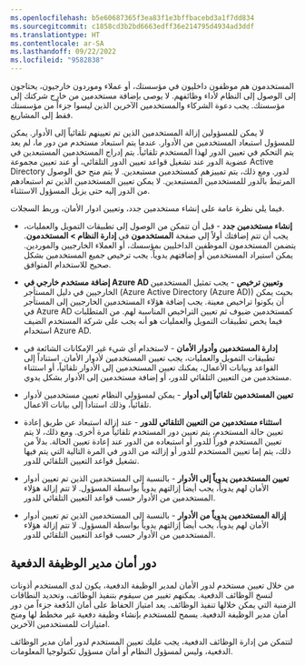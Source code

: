 ```yaml
---
ms.openlocfilehash: b5e60687365f3ea83f1e3bffbacebd3a1f7dd834
ms.sourcegitcommit: c1858cd3b2bd6663edff36e214795d4934ad3ddf
ms.translationtype: HT
ms.contentlocale: ar-SA
ms.lasthandoff: 09/22/2022
ms.locfileid: "9582838"
---
```

المستخدمون هم موظفون داخليون في مؤسستك، أو عملاء وموردون خارجيون، يحتاجون إلى الوصول إلى النظام لأداء وظائفهم. لا يوصى بإضافة مستخدمين من خارج شركتك إلى مؤسستك. يجب دعوة الشركاء والمستخدمين الآخرين الذين ليسوا جزءاً من مؤسستك فقط إلى المشاريع.

لا يمكن للمسؤولين إزالة المستخدمين الذين تم تعيينهم تلقائياً إلى الأدوار. يمكن للمسؤول استبعاد المستخدمين من الأدوار. عندما يتم استبعاد مستخدم من دور ما، لم يعد يتم التحكم في تعيين الدور لهذا المستخدم تلقائياً. يتم إدراج المستخدمين المستبعدين في عضوية الدور عند تشغيل قواعد تعيين الدور التلقائي، أو عند تعيين مجموعة Active Directory لدور. ومع ذلك، يتم تمييزهم كمستخدمين مستبعدين. لا يتم منح حق الوصول المرتبط بالدور للمستخدمين المستبعدين. لا يمكن تعيين المستخدمين الذين تم استبعادهم من الدور إليه حتى يزيل المسؤول الاستثناء.

فيما يلي نظرة عامة على إنشاء مستخدمين جدد، وتعيين ادوار الأمان، وربط السجلات.


- **إنشاء مستخدمين جدد** - قبل أن تتمكن من الوصول إلى تطبيقات التمويل والعمليات، يجب أن تتم إضافتك أولاً إلى صفحة **المستخدمون** في **إدارة النظام > المستخدمون**. يتضمن المستخدمون الموظفين الداخليين بمؤسسك، أو العملاء الخارجيين والموردين. يمكن استيراد المستخدمين أو إضافتهم يدوياً. يجب ترخيص جميع المستخدمين بشكل صحيح للاستخدام المتوافق.

- **إضافة مستخدم خارجي في Azure AD وتعيين ترخيص** - يجب تمثيل المستخدمين الخارجيين في دليل المستأجر (Azure Active Directory (Azure AD)) بحيث يمكن أن يكونوا تراخيص معينة. يجب إضافة هؤلاء المستخدمين الخارجيين إلى المستأجر في Azure AD كمستخدمين ضيوف ثم تعيين التراخيص المناسبة لهم. من المتطلبات فيما يخص تطبيقات التمويل والعمليات هو أنه يجب على شركة المستخدم الضيف استخدام Azure AD.

- **إدارة المستخدمين وأدوار الأمان** - لاستخدام أي شيء غير الإمكانات الشائعة في تطبيقات التمويل والعمليات، يجب تعيين المستخدمين لأدوار الأمان. استناداً إلى القواعد وبيانات الأعمال، يمكنك تعيين المستخدمين إلى الأدوار تلقائياً، أو استثناء مستخدمين من التعيين التلقائي للدور، أو إضافة مستخدمين إلى الأدوار بشكل يدوي.

- **تعيين المستخدمين تلقائياً إلى أدوار** - يمكن لمسؤولي النظام تعيين مستخدمين لأدوار تلقائياً، وذلك استناداً إلى بيانات الاعمال.

- **استثناء مستخدمين من التعيين التلقائي للدور** - عند إزالة استبعاد عن طريق إعادة تعيين حالة المستخدم، يتم تعيين دور المستخدم تلقائياً مرة أخرى. ومع ذلك، لا يتم تعيين المستخدم فوراً للدور أو استبعاده من الدور عند إعادة تعيين الحالة. بدلاً من ذلك، يتم إما تعيين المستخدم للدور أو إزالته من الدور في المرة التالية التي يتم فيها تشغيل قواعد التعيين التلقائي للدور.

- **تعيين المستخدمين يدوياً إلى الأدوار** - بالنسبة إلى المستخدمين الذين تم تعيين أدوار الأمان لهم يدوياً، يجب أيضاً إزالتهم يدوياً بواسطة المسؤول. لا تتم إزالة هؤلاء المستخدمين من الأدوار حسب قواعد التعيين التلقائي للدور.

- **إزالة المستخدمين يدوياً من الأدوار** - بالنسبة إلى المستخدمين الذين تم تعيين أدوار الأمان لهم يدوياً، يجب أيضاً إزالتهم يدوياً بواسطة المسؤول. لا تتم إزالة هؤلاء المستخدمين من الأدوار حسب قواعد التعيين التلقائي للدور.


## <a name="batch-job-manager-security-role"></a>دور أمان مدير الوظيفة الدفعية

من خلال تعيين مستخدم لدور الأمان لمدير الوظيفة الدفعية، يكون لدى المستخدم أذونات لنسخ الوظائف الدفعية. يمكنهم تغيير من سيقوم بتنفيذ الوظائف، وتحديد النطاقات الزمنية التي يمكن خلالها تنفيذ الوظائف. يعد امتياز الحفاظ على أمان الدُفعة جزءاً من دور أمان مدير الوظيفة الدفعية. يسمح للمستخدم بإنشاء وظيفة دفعية غير مخطط لها ومنح امتيازات للمستخدمين الآخرين.

لتتمكن من إدارة الوظائف الدفعية، يجب عليك تعيين المستخدم لدور أمان مدير الوظائف الدفعية، وليس لمسؤول النظام أو أمان مسؤول تكنولوجيا المعلومات.

